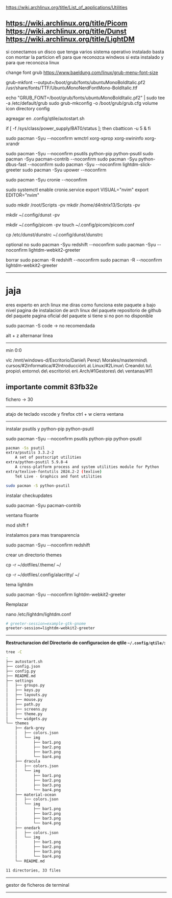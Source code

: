 <!-- Autor: Daniel Benjamin Perez Morales -->
<!-- GitHub: https://github.com/D4nitrix13 -->
<!-- Gitlab: https://gitlab.com/D4nitrix13 -->
<!-- Correo electrónico: danielperezdev@proton.me -->

<https://wiki.archlinux.org/title/List_of_applications/Utilities>

<https://wiki.archlinux.org/title/Picom>
<https://wiki.archlinux.org/title/Dunst>
<https://wiki.archlinux.org/title/LightDM>
---

si conectamos un disco que tenga varios sistema operativo instalado basta con montar la particion efi para que reconozca windwos si esta instalado y para que reconozca linux

change font grub
<https://www.baeldung.com/linux/grub-menu-font-size>

grub-mkfont --output=/boot/grub/fonts/ubuntuMonoBoldItalic.pf2 /usr/share/fonts/TTF/UbuntuMonoNerdFontMono-BoldItalic.ttf

echo "GRUB_FONT=/boot/grub/fonts/ubuntuMonoBoldItalic.pf2" | sudo tee -a /etc/default/grub
sudo grub-mkconfig -o /boot/grub/grub.cfg
volume icon directory config

agreagar en .config/qtile/autostart.sh

if [ -f /sys/class/power_supply/BAT0/status ]; then
    cbatticon -u 5 &
fi

sudo pacman -Syu --noconfirm wmctrl xorg-xprop xorg-xwininfo xorg-xrandr

sudo pacman -Syu --noconfirm psutils python-pip python-psutil
sudo pacman -Syu pacman-contrib --noconfirm
sudo pacman -Syu python-dbus-fast --noconfirm
sudo pacman -Syu --noconfirm lightdm-slick-greeter
sudo pacman -Syu upower --noconfirm

sudo pacman -Syu cronie --noconfirm

sudo systemctl enable cronie.service
export VISUAL="nvim"
export EDITOR="nvim"

sudo mkdir /root/Scripts -pv
mkdir /home/d4nitrix13/Scripts -pv

mkdir ~/.config/dunst -pv

mkdir ~/.config/picom -pv
touch ~/.config/picom/picom.conf

cp /etc/dunst/dunstrc ~/.config/dunst/dunstrc

optional no
sudo pacman -Syu redshift --noconfirm
sudo pacman -Syu --noconfirm lightdm-webkit2-greeter

borrar
sudo pacman -R redshift --noconfirm
sudo pacman -R --noconfirm lightdm-webkit2-greeter

---

# jaja

eres experto en arch linux me diras como funciona este paquete a bajo nivel
pagina de instalacion de arch linux del paquete
repositorio de github del paquete
pagina oficial del paquete si tiene si no pon no disponible

sudo pacman -S code -> no recomendada

alt + z alternanar linea

---

min 0:0

vlc /mnt/windows-d/Escritorio/Daniel\ Perez\ Morales/mastermind\ cursos/#2informatica/#2Introducción\ a\ Linux/#2Linux\ Creando\ tu\ propio\ entorno\ de\ escritorio\ en\ Arch/#1Gestores\ de\ ventanas/#11

<!-- ## importante commit 393fa8f -->

<!-- ## importante commit b4b16fa -->

## importante commit 83fb32e

fichero -> 30

---

atajo de teclado vscode y firefox ctrl + w cierra ventana

---

<!-- todo -->

instalar psutils y python-pip python-psutil

sudo pacman -Syu --noconfirm psutils python-pip python-psutil

```bash
pacman -Ss psutil
extra/psutils 3.3.2-2
    A set of postscript utilities
extra/python-psutil 5.9.8-4
    A cross-platform process and system utilities module for Python
extra/texlive-fontutils 2024.2-2 (texlive)
    TeX Live - Graphics and font utilities
```

```bash
sudo pacman -S python-psutil
```

instalar checkupdates

sudo pacman -Syu pacman-contrib

ventana floante

mod shift f

instalamos para mas transparencia

sudo pacman -Syu --noconfirm redshift

crear un directorio themes

cp -r ~/dotfiles/.theme/ ~/

cp -r ~/dotfiles/.config/alacritty/ ~/

tema lightdm

sudo pacman -Syu --noconfirm lightdm-webkit2-greeter

Remplazar

nano /etc/lightdm/lightdm.conf

```bash
# greeter-session=example-gtk-gnome
greeter-session=lightdm-webkit2-greeter
```

---

**Restructuracion del Directorio de configuracion de qtile `~/.config/qtile/`:**

```bash
tree -C 
.
├── autostart.sh
├── config.json
├── config.py
├── README.md
├── settings
│   ├── groups.py
│   ├── keys.py
│   ├── layouts.py
│   ├── mouse.py
│   ├── path.py
│   ├── screens.py
│   ├── theme.py
│   └── widgets.py
└── themes
    ├── dark-grey
    │   ├── colors.json
    │   └── img
    │       ├── bar1.png
    │       ├── bar2.png
    │       ├── bar3.png
    │       └── bar4.png
    ├── dracula
    │   ├── colors.json
    │   └── img
    │       ├── bar1.png
    │       ├── bar2.png
    │       ├── bar3.png
    │       └── bar4.png
    ├── material-ocean
    │   ├── colors.json
    │   └── img
    │       ├── bar1.png
    │       ├── bar2.png
    │       ├── bar3.png
    │       └── bar4.png
    ├── onedark
    │   ├── colors.json
    │   └── img
    │       ├── bar1.png
    │       ├── bar2.png
    │       ├── bar3.png
    │       └── bar4.png
    └── README.md

11 directories, 33 files
```

---

gestor de ficheros de terminal

---
